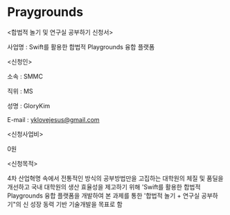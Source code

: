 # Praygrounds

<합법적 놀기 및 연구실 공부하기 신청서>

사업명 : Swift를 활용한 합법적 Playgrounds 융합 플랫폼

<신청인>

소속 : SMMC

직위 : MS

성명 : GloryKim

E-mail : yklovejesus@gmail.com

<신청사업비>

0원

<신청목적>

4차 산업혁명 속에서 전통적인 방식의 공부방법만을 고집하는 대학원의 체질 및 품딜을 개선하고 국내 대학원의 생산 효율성을 제고하기 위해 'Swift를 활용한 합법적 Playgrounds 융합 플랫폼을 개발하여 본 과제를 통한 '합법적 놀기 + 연구실 공부하기"의 신 성장 동력 기반 기술개발을 목표로 함
